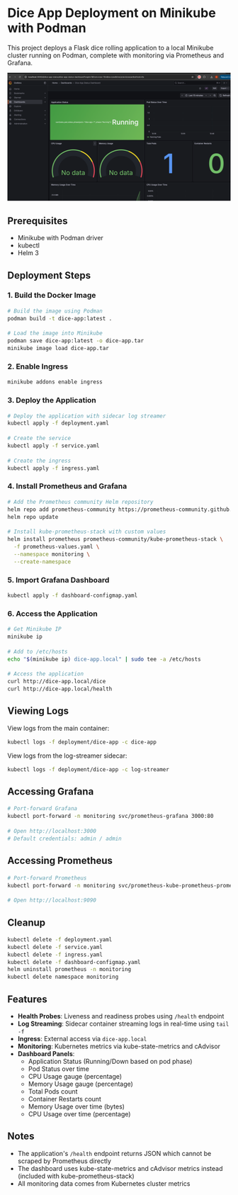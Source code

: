 # Dice App Deployment on Minikube with Podman

This project deploys a Flask dice rolling application to a local Minikube cluster running on Podman, complete with monitoring via Prometheus and Grafana.

![screenshot](image.png)

## Prerequisites

- Minikube with Podman driver
- kubectl
- Helm 3

## Deployment Steps

### 1. Build the Docker Image

```bash
# Build the image using Podman
podman build -t dice-app:latest .

# Load the image into Minikube
podman save dice-app:latest -o dice-app.tar
minikube image load dice-app.tar
```

### 2. Enable Ingress

```bash
minikube addons enable ingress
```

### 3. Deploy the Application

```bash
# Deploy the application with sidecar log streamer
kubectl apply -f deployment.yaml

# Create the service
kubectl apply -f service.yaml

# Create the ingress
kubectl apply -f ingress.yaml
```

### 4. Install Prometheus and Grafana

```bash
# Add the Prometheus community Helm repository
helm repo add prometheus-community https://prometheus-community.github.io/helm-charts
helm repo update

# Install kube-prometheus-stack with custom values
helm install prometheus prometheus-community/kube-prometheus-stack \
  -f prometheus-values.yaml \
  --namespace monitoring \
  --create-namespace
```

### 5. Import Grafana Dashboard

```bash
kubectl apply -f dashboard-configmap.yaml
```

### 6. Access the Application

```bash
# Get Minikube IP
minikube ip

# Add to /etc/hosts
echo "$(minikube ip) dice-app.local" | sudo tee -a /etc/hosts

# Access the application
curl http://dice-app.local/dice
curl http://dice-app.local/health
```

## Viewing Logs

View logs from the main container:
```bash
kubectl logs -f deployment/dice-app -c dice-app
```

View logs from the log-streamer sidecar:
```bash
kubectl logs -f deployment/dice-app -c log-streamer
```

## Accessing Grafana

```bash
# Port-forward Grafana
kubectl port-forward -n monitoring svc/prometheus-grafana 3000:80

# Open http://localhost:3000
# Default credentials: admin / admin
```

## Accessing Prometheus

```bash
# Port-forward Prometheus
kubectl port-forward -n monitoring svc/prometheus-kube-prometheus-prometheus 9090:9090

# Open http://localhost:9090
```

## Cleanup

```bash
kubectl delete -f deployment.yaml
kubectl delete -f service.yaml
kubectl delete -f ingress.yaml
kubectl delete -f dashboard-configmap.yaml
helm uninstall prometheus -n monitoring
kubectl delete namespace monitoring
```

## Features

- **Health Probes**: Liveness and readiness probes using `/health` endpoint
- **Log Streaming**: Sidecar container streaming logs in real-time using `tail -f`
- **Ingress**: External access via `dice-app.local`
- **Monitoring**: Kubernetes metrics via kube-state-metrics and cAdvisor
- **Dashboard Panels**:
  - Application Status (Running/Down based on pod phase)
  - Pod Status over time
  - CPU Usage gauge (percentage)
  - Memory Usage gauge (percentage)
  - Total Pods count
  - Container Restarts count
  - Memory Usage over time (bytes)
  - CPU Usage over time (percentage)

## Notes

- The application's `/health` endpoint returns JSON which cannot be scraped by Prometheus directly
- The dashboard uses kube-state-metrics and cAdvisor metrics instead (included with kube-prometheus-stack)
- All monitoring data comes from Kubernetes cluster metrics